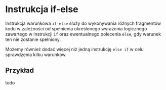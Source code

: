 # Instrukcja if-else

Instrukcja warunkowa `if-else` służy do wykonywania różnych fragmentów kodu w zależności od spełnienia określonego wyrażenia logicznego zawartego w instrukcji `if` oraz ewentualnego polecenia `else`, gdy warunek ten nie zostanie spełniony.

Możemy również dodać więcej niż jedną instrukcję `else if` w celu sprawdzenia kilku warunków.

## Przykład 

todo 